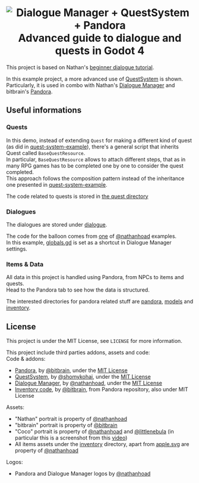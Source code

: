 <h1  align="center">
<image src="./splash.png" alt="Dialogue Manager + QuestSystem + Pandora"><br>
Advanced guide to dialogue and quests in Godot 4
</h1>

This project is based on Nathan's [beginner dialogue tutorial](https://github.com/nathanhoad/beginner_godot4_dialogue).

In this example project, a more advanced use of [QuestSystem](https://github.com/shomykohai/quest-system) is shown. Particularly, it is used in combo with Nathan's [Dialogue Manager](https://github.com/nathanhoad/godot_dialogue_manager) and bitbrain's [Pandora](https://github.com/bitbrain/pandora).

## Useful informations

### Quests
In this demo, instead of extending `Quest` for making a different kind of quest (as did in [quest-system-example](https://github.com/shomykohai/quest-system-example)), there's a general script that inherits Quest called `BaseQuestResource`.<br>
In particular, `BaseQuestResource` allows to attach different steps, that as in many RPG games has to be completed one by one to consider the quest completed.<br>
This approach follows the composition pattern instead of the inheritance one presented in [quest-system-example](https://github.com/shomykohai/quest-system-example).

The code related to quests is stored in [the quest directory](/quests/)


### Dialogues

The dialogues are stored under [dialogue](/dialogue/).<br>

The code for the balloon comes from [one](https://github.com/nathanhoad/godot_dialogue_manager/tree/main/examples/portraits_balloon) of [@nathanhoad](https://github.com/nathanhoad) examples.<br>
In this example, [globals.gd](/globals.gd) is set as a shortcut in Dialogue Manager settings.

### Items & Data

All data in this project is handled using Pandora, from NPCs to items and quests.<br>
Head to the Pandora tab to see how the data is structured.<br>

The interested directories for pandora related stuff are [pandora](/pandora/), [models](/models/) and [inventory](/inventory/).


## License

This project is under the MIT License, see `LICENSE` for more information.<br>

This project include third parties addons, assets and code:<br>
Code & addons:
* [Pandora](https://github.com/bitbrain/pandora), by [@bitbrain](https://github.com/bitbrain), under the [MIT License](/addons/pandora/LICENSE)
* [QuestSystem](https://github.com/shomykohai/quest-system), by [@shomykohai](https://github.com/shomykohai), under the [MIT License](/addons/quest_system/LICENSE)
* [Dialogue Manager](https://github.com/nathanhoad/godot_dialogue_manager), by [@nathanhoad](https://github.com/nathanhoad), under the [MIT License](/addons/dialogue_manager/LICENSE)
* [Inventory code](/inventory/), by [@bitbrain](https://github.com/bitbrain), from Pandora repository, also under MIT License

Assets:
* "Nathan" portrait is property of [@nathanhoad](https://github.com/nathanhoad)<br>
* "bitbrain" portrait is property of [@bitbrain](https://github.com/bitbrain)<br>
* "Coco" portrait is property of [@nathanhoad](https://github.com/nathanhoad) and [@littlenebula](https://github.com/littlenebula) (in particular this is a screenshot from this [video](https://www.youtube.com/watch?v=ixWkc2rKJEQ&t=1s))<br>
* All items assets under the [inventory](/inventory/) directory, apart from [apple.svg](/inventory/icons/apple.svg) are property of [@nathanhoad](https://github.com/nathanhoad)

Logos:
* Pandora and Dialogue Manager logos by [@nathanhoad](https://github.com/nathanhoad)